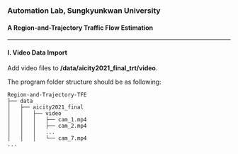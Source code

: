### Automation Lab, Sungkyunkwan University

#### A Region-and-Trajectory Traffic Flow Estimation 

---

#### I. Video Data Import

Add video files to **/data/aicity2021_final_trt/video**.
   

The program folder structure should be as following:

```
Region-and-Trajectory-TFE
├── data
│   ├── aicity2021_final
│   │   ├── video
│   │   │   ├── cam_1.mp4
│   │   │   ├── cam_2.mp4
│   │   │   ...
│   │   │   └── cam_7.mp4
...
```

